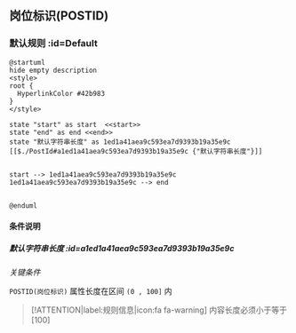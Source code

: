 ## 岗位标识(POSTID) <!-- {docsify-ignore-all} -->

   

### 默认规则 :id=Default

```plantuml
@startuml
hide empty description
<style>
root {
  HyperlinkColor #42b983
}
</style>

state "start" as start  <<start>>
state "end" as end <<end>>
state "默认字符串长度" as 1ed1a41aea9c593ea7d9393b19a35e9c [[$./PostId#a1ed1a41aea9c593ea7d9393b19a35e9c {"默认字符串长度"}]]


start --> 1ed1a41aea9c593ea7d9393b19a35e9c 
1ed1a41aea9c593ea7d9393b19a35e9c --> end 


@enduml
```

#### 条件说明

##### 默认字符串长度 :id=a1ed1a41aea9c593ea7d9393b19a35e9c


*关键条件*


`POSTID(岗位标识)` 属性长度在区间 `(0 , 100]` 内

> [!ATTENTION|label:规则信息|icon:fa fa-warning]
> 内容长度必须小于等于[100]







